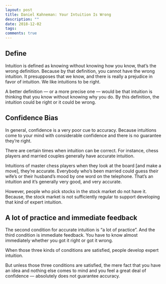```yaml
---
layout: post
title: Daniel Kahneman: Your Intuition Is Wrong
description: ""
date: 2018-12-02
tags: 
comments: true
---
```



## Define

Intuition is defined as knowing without knowing how you know, that’s the wrong definition. Because by that definition, you cannot have the wrong intuition. It presupposes that we know, and there is really a prejudice in favor of intuition. We like intuitions to be right.

A  better definition — or a more precise one — would be that  intuition is thinking that you know without knowing why you do. By this definition, the intuition could be right or it could be wrong.

## Confidence Bias

In general, confidence is a very poor cue to accuracy. Because intuitions come to your mind with considerable confidence and there is no guarantee they’re right.

There are certain times when intuition can be correct. For instance, chess players and married couples generally have accurate intuition.

Intuitions of master chess players when they look at the board [and make a move], they’re accurate. Everybody who’s been married could guess their wife’s or their husband’s mood by one word on the telephone. That’s an intuition and it’s generally very good, and very accurate.

However, people who pick stocks in the stock market do not have it. Because, the stock market is not sufficiently regular to support developing that kind of expert intuition.

## A lot of practice and immediate feedback

The second condition for accurate intuition is “a lot of practice”. And the third condition is immediate feedback. You have to know almost immediately whether you got it right or got it wrong.

When those three kinds of conditions are satisfied, people develop expert intuition.

But unless those three conditions are satisfied, the mere fact that you have an idea and nothing else comes to mind and you feel a great deal of confidence — absolutely does not guarantee accuracy.

